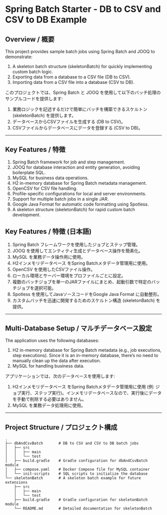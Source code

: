 # Spring Batch Starter - DB to CSV and CSV to DB Example

## Overview / 概要

This project provides sample batch jobs using Spring Batch and JOOQ to demonstrate:
1.	A skeleton batch structure (skeletonBatch) for quickly implementing custom batch logic.
2.	Exporting data from a database to a CSV file (DB to CSV).
3.	Importing data from a CSV file into a database (CSV to DB).

このプロジェクトでは、Spring Batch と JOOQ を使用して以下のバッチ処理のサンプルコードを提供します:
1.	業務ロジックを記述するだけで簡単にバッチを構築できるスケルトン (skeletonBatch) を提供します。
2.	データベースからCSVファイルを生成する (DB to CSV)。
3.	CSVファイルからデータベースにデータを登録する (CSV to DB)。

---

## Key Features / 特徴
1.	Spring Batch framework for job and step management.
2.	JOOQ for database interaction and entity generation, avoiding boilerplate SQL.
3.	MySQL for business data operations.
4.	H2 in-memory database for Spring Batch metadata management.
5.	OpenCSV for CSV file handling.
6.	Profile-specific configurations for local and server environments.
7.	Support for multiple batch jobs in a single JAR.
8.	Google Java Format for automatic code formatting using Spotless.
9.	A skeleton structure (skeletonBatch) for rapid custom batch development.

## Key Features / 特徴 (日本語)
1.	Spring Batch フレームワークを使用したジョブとステップ管理。
2.	JOOQ を使用してエンティティ生成とデータベース操作を簡素化。
3.	MySQL を業務データ操作用に使用。
4.	H2インメモリデータベース をSpring Batchメタデータ管理用に使用。
5.	OpenCSV を使用したCSVファイル操作。
6.	ローカル環境とサーバー環境をプロファイルごとに設定。
7.	複数のバッチジョブを単一のJARファイルにまとめ、起動引数で特定のバッチジョブを選択可能。
8. 	Spotless を使用してJavaソースコードをGoogle Java Format に自動整形。
9. 	カスタムバッチを迅速に開発するためのスケルトン構造 (skeletonBatch) を提供。

---

## Multi-Database Setup / マルチデータベース設定

The application uses the following databases:
1.	H2 in-memory database for Spring Batch metadata (e.g., job executions, step executions). Since it is an in-memory database, there’s no need to manually clean up the data after execution.
2.	MySQL for handling business data.

アプリケーションでは、次のデータベースを使用します:
1.	H2インメモリデータベース をSpring Batchメタデータ管理用に使用 (例: ジョブ実行、ステップ実行)。インメモリデータベースなので、実行後にデータを手動で削除する必要はありません。
2.	MySQL を業務データ処理用に使用。

---

## Project Structure / プロジェクト構成
```plaintext
.
├── dbAndCsvBatch       # DB to CSV and CSV to DB batch jobs
│   ├── src
│   │   ├── main
│   │   └── test
│   ├── build.gradle    # Gradle configuration for dbAndCsvBatch module
│   ├── compose.yaml    # Docker Compose file for MySQL container
│   └── init-scripts    # SQL scripts to initialize the database
└── skeletonBatch       # A skeleton batch example for future extensions
    ├── src
    │   ├── main
    │   └── test
    ├── build.gradle    # Gradle configuration for skeletonBatch module
    └── README.md       # Detailed documentation for skeletonBatch
